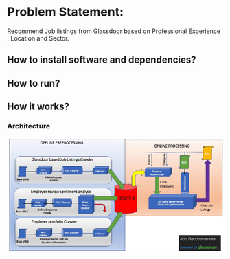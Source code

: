 # Problem Statement:
   Recommend Job listings from Glassdoor based on Professional Experience , Location and Sector.

## How to install software and dependencies?


## How to run?


## How it works?
   ### Architecture
   ![picture](slide/Job_Recommeder_Architecture.jpg)
  
  
